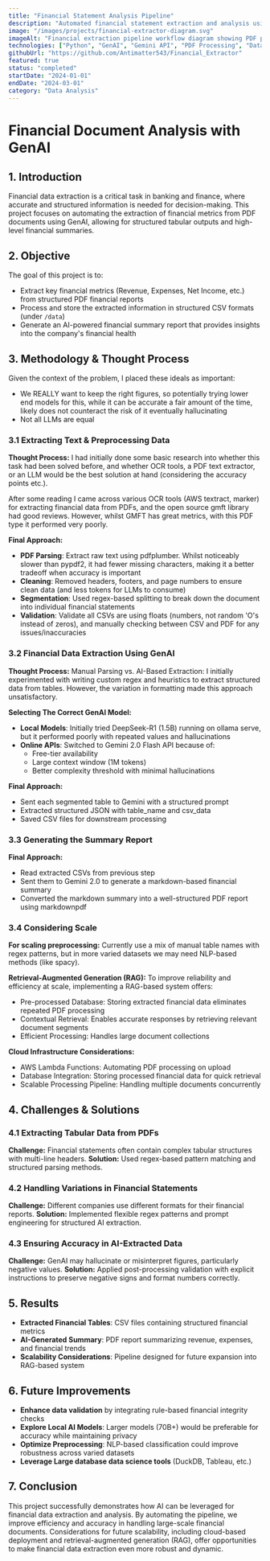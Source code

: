 ```yaml
---
title: "Financial Statement Analysis Pipeline"
description: "Automated financial statement extraction and analysis using GenAI. Processes financial PDFs, extracts key data, and generates structured reports with AI-powered insights."
image: "/images/projects/financial-extractor-diagram.svg"
imageAlt: "Financial extraction pipeline workflow diagram showing PDF processing through GenAI to structured outputs"
technologies: ["Python", "GenAI", "Gemini API", "PDF Processing", "Data Analysis", "Automation"]
githubUrl: "https://github.com/Antimatter543/Financial_Extractor"
featured: true
status: "completed"
startDate: "2024-01-01"
endDate: "2024-03-01"
category: "Data Analysis"
---
```


# Financial Document Analysis with GenAI

## 1. Introduction

Financial data extraction is a critical task in banking and finance, where accurate and structured information is needed for decision-making. This project focuses on automating the extraction of financial metrics from PDF documents using GenAI, allowing for structured tabular outputs and high-level financial summaries.

## 2. Objective

The goal of this project is to:

- Extract key financial metrics (Revenue, Expenses, Net Income, etc.) from structured PDF financial reports
- Process and store the extracted information in structured CSV formats (under `/data`)
- Generate an AI-powered financial summary report that provides insights into the company's financial health

## 3. Methodology & Thought Process

Given the context of the problem, I placed these ideals as important:

- We REALLY want to keep the right figures, so potentially trying lower end models for this, while it can be accurate a fair amount of the time, likely does not counteract the risk of it eventually hallucinating
- Not all LLMs are equal

### 3.1 Extracting Text & Preprocessing Data

**Thought Process:**
I had initially done some basic research into whether this task had been solved before, and whether OCR tools, a PDF text extractor, or an LLM would be the best solution at hand (considering the accuracy points etc.).

After some reading I came across various OCR tools (AWS textract, marker) for extracting financial data from PDFs, and the open source gmft library had good reviews. However, whilst GMFT has great metrics, with this PDF type it performed very poorly.

**Final Approach:**
- **PDF Parsing**: Extract raw text using pdfplumber. Whilst noticeably slower than pypdf2, it had fewer missing characters, making it a better tradeoff when accuracy is important
- **Cleaning**: Removed headers, footers, and page numbers to ensure clean data (and less tokens for LLMs to consume)
- **Segmentation**: Used regex-based splitting to break down the document into individual financial statements
- **Validation**: Validate all CSVs are using floats (numbers, not random 'O's instead of zeros), and manually checking between CSV and PDF for any issues/inaccuracies

### 3.2 Financial Data Extraction Using GenAI

**Thought Process:**
Manual Parsing vs. AI-Based Extraction: I initially experimented with writing custom regex and heuristics to extract structured data from tables. However, the variation in formatting made this approach unsatisfactory.

**Selecting The Correct GenAI Model:**
- **Local Models**: Initially tried DeepSeek-R1 (1.5B) running on ollama serve, but it performed poorly with repeated values and hallucinations
- **Online APIs**: Switched to Gemini 2.0 Flash API because of:
  - Free-tier availability
  - Large context window (1M tokens)
  - Better complexity threshold with minimal hallucinations

**Final Approach:**
- Sent each segmented table to Gemini with a structured prompt
- Extracted structured JSON with table_name and csv_data
- Saved CSV files for downstream processing

### 3.3 Generating the Summary Report

**Final Approach:**
- Read extracted CSVs from previous step
- Sent them to Gemini 2.0 to generate a markdown-based financial summary
- Converted the markdown summary into a well-structured PDF report using markdownpdf

### 3.4 Considering Scale

**For scaling preprocessing:** Currently use a mix of manual table names with regex patterns, but in more varied datasets we may need NLP-based methods (like spacy).

**Retrieval-Augmented Generation (RAG):** To improve reliability and efficiency at scale, implementing a RAG-based system offers:
- Pre-processed Database: Storing extracted financial data eliminates repeated PDF processing
- Contextual Retrieval: Enables accurate responses by retrieving relevant document segments
- Efficient Processing: Handles large document collections

**Cloud Infrastructure Considerations:**
- AWS Lambda Functions: Automating PDF processing on upload
- Database Integration: Storing processed financial data for quick retrieval
- Scalable Processing Pipeline: Handling multiple documents concurrently

## 4. Challenges & Solutions

### 4.1 Extracting Tabular Data from PDFs
**Challenge:** Financial statements often contain complex tabular structures with multi-line headers.
**Solution:** Used regex-based pattern matching and structured parsing methods.

### 4.2 Handling Variations in Financial Statements
**Challenge:** Different companies use different formats for their financial reports.
**Solution:** Implemented flexible regex patterns and prompt engineering for structured AI extraction.

### 4.3 Ensuring Accuracy in AI-Extracted Data
**Challenge:** GenAI may hallucinate or misinterpret figures, particularly negative values.
**Solution:** Applied post-processing validation with explicit instructions to preserve negative signs and format numbers correctly.

## 5. Results

- **Extracted Financial Tables**: CSV files containing structured financial metrics
- **AI-Generated Summary**: PDF report summarizing revenue, expenses, and financial trends
- **Scalability Considerations**: Pipeline designed for future expansion into RAG-based system

## 6. Future Improvements

- **Enhance data validation** by integrating rule-based financial integrity checks
- **Explore Local AI Models**: Larger models (70B+) would be preferable for accuracy while maintaining privacy
- **Optimize Preprocessing**: NLP-based classification could improve robustness across varied datasets
- **Leverage Large database data science tools** (DuckDB, Tableau, etc.)

## 7. Conclusion

This project successfully demonstrates how AI can be leveraged for financial data extraction and analysis. By automating the pipeline, we improve efficiency and accuracy in handling large-scale financial documents. Considerations for future scalability, including cloud-based deployment and retrieval-augmented generation (RAG), offer opportunities to make financial data extraction even more robust and dynamic.